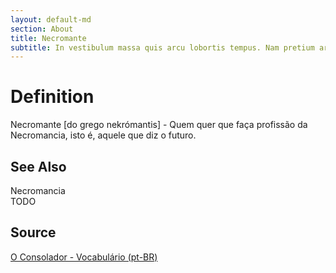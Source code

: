 ```yaml
---
layout: default-md
section: About
title: Necromante
subtitle: In vestibulum massa quis arcu lobortis tempus. Nam pretium arcu in odio vulputate luctus.
---
```


# Definition
Necromante [do grego nekrómantis] - Quem quer que faça profissão da Necromancia, isto é, aquele que diz o futuro.

## See Also
Necromancia  
TODO

## Source
[O Consolador - Vocabulário (pt-BR)](http://www.oconsolador.com.br/linkfixo/vocabulario/principal.html)
